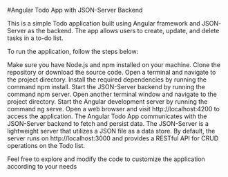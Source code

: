 
#Angular Todo App with JSON-Server Backend

This is a simple Todo application built using Angular framework and JSON-Server as the backend. The app allows users to create, update, and delete tasks in a to-do list.

To run the application, follow the steps below:

Make sure you have Node.js and npm installed on your machine.
Clone the repository or download the source code.
Open a terminal and navigate to the project directory.
Install the required dependencies by running the command npm install.
Start the JSON-Server backend by running the command npm server.
Open another terminal window and navigate to the project directory.
Start the Angular development server by running the command ng serve.
Open a web browser and visit http://localhost:4200 to access the application.
The Angular Todo App communicates with the JSON-Server backend to fetch and persist data. The JSON-Server is a lightweight server that utilizes a JSON file as a data store. By default, the server runs on http://localhost:3000 and provides a RESTful API for CRUD operations on the Todo list.

Feel free to explore and modify the code to customize the application according to your needs
